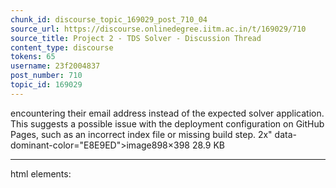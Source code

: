 ```yaml
---
chunk_id: discourse_topic_169029_post_710_04
source_url: https://discourse.onlinedegree.iitm.ac.in/t/169029/710
source_title: Project 2 - TDS Solver - Discussion Thread
content_type: discourse
tokens: 65
username: 23f2004837
post_number: 710
topic_id: 169029
---
```


 encountering their email address instead of the expected solver application. This suggests a possible issue with the deployment configuration on GitHub Pages, such as an incorrect index file or missing build step. 2x" data-dominant-color="E8E9ED">image898×398 28.9 KB

---

html elements:
